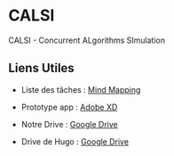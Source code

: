# CALSI
CALSI - Concurrent ALgorithms SImulation

## Liens Utiles

* Liste des tâches : [Mind Mapping](https://mm.tt/1410601632?t=CT2f6RgKPy)

* Prototype app : [Adobe XD](https://xd.adobe.com/view/ac3586ab-0779-4b42-4942-897eb33de833-da04/)

* Notre Drive : [Google Drive](https://drive.google.com/drive/folders/18wja0YA9uS5l5BXRVHqK2ck2wXfm0faS?usp=sharing)

* Drive de Hugo : [Google Drive](https://drive.google.com/drive/folders/1ndgQrFq3mB6TFbm02dFImA5jYWv3Pfnh?fbclid=IwAR39Nyb6VtM8gVq_4iDJy9CgXI9-0xn-R8QUb4siYwqTfEzkd-qrTr-_biI)
